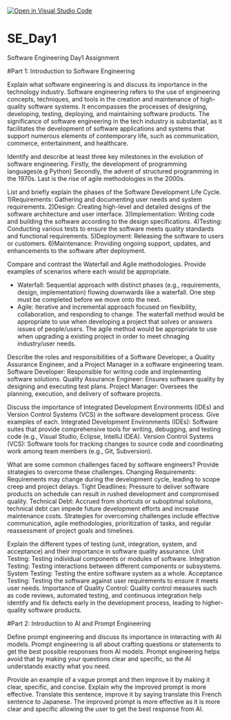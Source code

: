 [![Open in Visual Studio Code](https://classroom.github.com/assets/open-in-vscode-2e0aaae1b6195c2367325f4f02e2d04e9abb55f0b24a779b69b11b9e10269abc.svg)](https://classroom.github.com/online_ide?assignment_repo_id=18401936&assignment_repo_type=AssignmentRepo)
# SE_Day1
Software Engineering Day1 Assignment

#Part 1: Introduction to Software Engineering

Explain what software engineering is and discuss its importance in the technology industry.
Software engineering refers to the use of engineering concepts, techniques, and tools in the creation and maintenance of high-quality software systems. It encompasses the processes of designing, developing, testing, deploying, and maintaining software products. The significance of software engineering in the tech industry is substantial, as it facilitates the development of software applications and systems that support numerous elements of contemporary life, such as communication, commerce, entertainment, and healthcare.

Identify and describe at least three key milestones in the evolution of software engineering.
Firstly, the development of programming languages(e.g Python)
Secondly, the advent of structured programming in the 1970s.
Last is the rise of agile methodologies in the 2000s.

List and briefly explain the phases of the Software Development Life Cycle.
1)Requirements: Gathering and documenting user needs and system requirements.
2)Design: Creating high-level and detailed designs of the software architecture and user interface.
3)Implementation: Writing code and building the software according to the design specifications.
4)Testing: Conducting various tests to ensure the software meets quality standards and functional requirements.
5)Deployment: Releasing the software to users or customers.
6)Maintenance: Providing ongoing support, updates, and enhancements to the software after deployment.

Compare and contrast the Waterfall and Agile methodologies. Provide examples of scenarios where each would be appropriate.
 - Waterfall: Sequential approach with distinct phases (e.g., requirements, design, implementation) flowing downwards like a waterfall. One step must be completed before we move onto the next. 
  - Agile: Iterative and incremental approach focused on flexibility, collaboration, and responding to change. 
The waterfall method would be appropriate to use when developing a project that solves or answers issues of people/users.
The agile method would be appropriate to use when upgrading a existing project in order to meet chnaging industry/user needs. 

Describe the roles and responsibilities of a Software Developer, a Quality Assurance Engineer, and a Project Manager in a software engineering team.
Software Developer: Responsible for writing code and implementing software solutions.
Quality Assurance Engineer: Ensures software quality by designing and executing test plans.
Project Manager: Oversees the planning, execution, and delivery of software projects.


Discuss the importance of Integrated Development Environments (IDEs) and Version Control Systems (VCS) in the software development process. Give examples of each.
Integrated Development Environments (IDEs): Software suites that provide comprehensive tools for writing, debugging, and testing code (e.g., Visual Studio, Eclipse, IntelliJ IDEA).
Version Control Systems (VCS): Software tools for tracking changes to source code and coordinating work among team members (e.g., Git, Subversion).

What are some common challenges faced by software engineers? Provide strategies to overcome these challenges.
Changing Requirements: Requirements may change during the development cycle, leading to scope creep and project delays.
Tight Deadlines: Pressure to deliver software products on schedule can result in rushed development and compromised quality.
Technical Debt: Accrued from shortcuts or suboptimal solutions, technical debt can impede future development efforts and increase maintenance costs.
Strategies for overcoming challenges include effective communication, agile methodologies, prioritization of tasks, and regular reassessment of project goals and timelines.

Explain the different types of testing (unit, integration, system, and acceptance) and their importance in software quality assurance.
Unit Testing: Testing individual components or modules of software.
Integration Testing: Testing interactions between different components or subsystems.
System Testing: Testing the entire software system as a whole.
Acceptance Testing: Testing the software against user requirements to ensure it meets user needs.
Importance of Quality Control: Quality control measures such as code reviews, automated testing, and continuous integration help identify and fix defects early in the development process, leading to higher-quality software products.

#Part 2: Introduction to AI and Prompt Engineering


Define prompt engineering and discuss its importance in interacting with AI models.
Prompt engineering is all about crafting questions or statements to get the best possible responses from AI models. 
Prompt engineering helps avoid that by making your questions clear and specific, so the AI understands exactly what you need.

Provide an example of a vague prompt and then improve it by making it clear, specific, and concise. Explain why the improved prompt is more effective.
Translate this sentence, improve it by saying translate this French sentence to Japanese.
The improved prompt is more effective as it is more clear and specific allowing the user to get the best response from AI.

